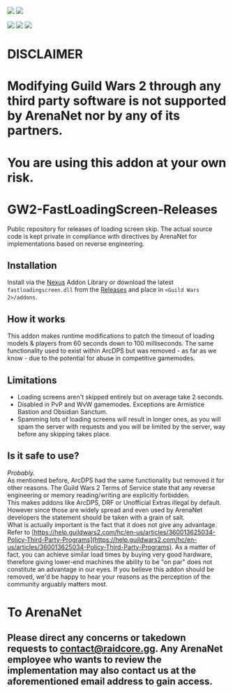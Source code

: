 [![](https://discordapp.com/api/guilds/410828272679518241/widget.png?style=banner2)](https://discord.gg/Mvk7W7gjE4)
[![](https://raidcore.gg/Resources/Images/Patreon.png)](https://www.patreon.com/bePatron?u=46163080)

![](https://img.shields.io/github/license/RaidcoreGG/GW2-FastLoadingScreen-Releases?style=for-the-badge&labelColor=%23131519&color=%230F79AA)
![](https://img.shields.io/github/v/release/RaidcoreGG/GW2-FastLoadingScreen-Releases?style=for-the-badge&labelColor=%23131519&color=%230F79AA)
![](https://img.shields.io/github/downloads/RaidcoreGG/GW2-FastLoadingScreen-Releases/total?style=for-the-badge&labelColor=%23131519&color=%230F79AA)

# DISCLAIMER
# Modifying Guild Wars 2 through any third party software is not supported by ArenaNet nor by any of its partners.
# You are using this addon at your own risk.

# GW2-FastLoadingScreen-Releases
Public repository for releases of loading screen skip.
The actual source code is kept private in compliance with directives by ArenaNet for implementations based on reverse engineering.

## Installation
Install via the [Nexus](https://raidcore.gg/Nexus) Addon Library or download the latest `fastloadingscreen.dll` from the [Releases](https://github.com/RaidcoreGG/GW2-FastLoadingScreen-Releases/releases) and place in `<Guild Wars 2>/addons`.

## How it works
This addon makes runtime modifications to patch the timeout of loading models &amp; players from 60 seconds down to 100 milliseconds.
The same functionality used to exist within ArcDPS but was removed - as far as we know - due to the potential for abuse in competitive gamemodes.

## Limitations
- Loading screens aren't skipped entirely but on average take 2 seconds.
- Disabled in PvP and WvW gamemodes. Exceptions are Armistice Bastion and Obsidian Sanctum.
- Spamming lots of loading screens will result in longer ones, as you will spam the server with requests and you will be limited by the server, way before any skipping takes place.

## Is it safe to use?
*Probably.*  
As mentioned before, ArcDPS had the same functionality but removed it for other reasons.
The Guild Wars 2 Terms of Service state that any reverse engineering or memory reading/writing are explicitly forbidden.  
This makes addons like ArcDPS, DRF or Unofficial Extras illegal by default.
However since those are widely spread and even used by ArenaNet developers the statement should be taken with a grain of salt.  
What is actually important is the fact that it does not give any advantage. Refer to [https://help.guildwars2.com/hc/en-us/articles/360013625034-Policy-Third-Party-Programs](https://help.guildwars2.com/hc/en-us/articles/360013625034-Policy-Third-Party-Programs).
As a matter of fact, you can achieve similar load times by buying very good hardware, therefore giving lower-end machines the ability to be "on par" does not constitute an advantage in our eyes.
If you believe this addon should be removed, we'd be happy to hear your reasons as the perception of the community arguably matters most.

# To ArenaNet
## Please direct any concerns or takedown requests to [contact@raidcore.gg](mailto:contact@raidcore.gg). Any ArenaNet employee who wants to review the implementation may also contact us at the aforementioned email address to gain access.
